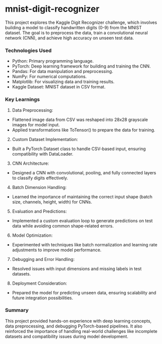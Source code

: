 # mnist-digit-recognizer
This project explores the Kaggle Digit Recognizer challenge, which involves building a model to classify handwritten digits (0-9) from the MNIST dataset. The goal is to preprocess the data, train a convolutional neural network (CNN), and achieve high accuracy on unseen test data.

### Technologies Used
- Python: Primary programming language.
- PyTorch: Deep learning framework for building and training the CNN.
- Pandas: For data manipulation and preprocessing.
- NumPy: For numerical computations.
- Matplotlib: For visualizing data and training results.
- Kaggle Dataset: MNIST dataset in CSV format.

### Key Learnings
1.	Data Preprocessing:
- Flattened image data from CSV was reshaped into 28x28 grayscale images for model input.
- Applied transformations like ToTensor() to prepare the data for training.
2.	Custom Dataset Implementation:
- Built a PyTorch Dataset class to handle CSV-based input, ensuring compatibility with DataLoader.
3.	CNN Architecture:
- Designed a CNN with convolutional, pooling, and fully connected layers to classify digits effectively.
4.	Batch Dimension Handling:
- Learned the importance of maintaining the correct input shape (batch size, channels, height, width) for CNNs.
5.	Evaluation and Predictions:
- Implemented a custom evaluation loop to generate predictions on test data while avoiding common shape-related errors.
6.	Model Optimization:
- Experimented with techniques like batch normalization and learning rate adjustments to improve model performance.
7.	Debugging and Error Handling:
- Resolved issues with input dimensions and missing labels in test datasets.
8.	Deployment Consideration:
- Prepared the model for predicting unseen data, ensuring scalability and future integration possibilities.

### Summary

This project provided hands-on experience with deep learning concepts, data preprocessing, and debugging PyTorch-based pipelines. It also reinforced the importance of handling real-world challenges like incomplete datasets and compatibility issues during model development.